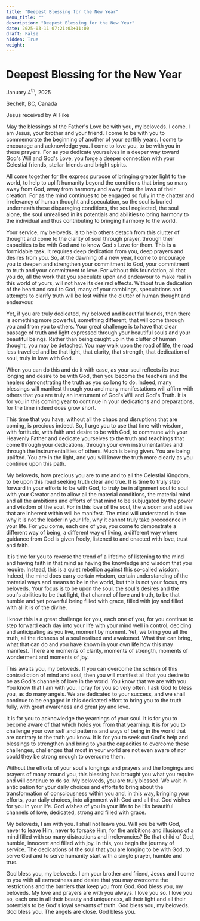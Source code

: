 ```yaml
---
title: "Deepest Blessing for the New Year"
menu_title: ""
description: "Deepest Blessing for the New Year"
date: 2025-03-11 07:21:03+11:00
draft: False
hidden: True
weight:
---
```

# Deepest Blessing for the New Year

January 4<sup>th</sup>, 2025

Sechelt, BC, Canada

Jesus received by Al Fike

May the blessings of the Father's Love be with you, my beloveds. I come. I am Jesus, your brother and your friend. I come to be with you to commemorate the beginning of another of your earthly years. I come to encourage and acknowledge you. I come to love you, to be with you in these prayers. For as you dedicate yourselves in a deeper way toward God's Will and God's Love, you forge a deeper connection with your Celestial friends, stellar friends and bright spirits.

All come together for the express purpose of bringing greater light to the world, to help to uplift humanity beyond the conditions that bring so many away from God, away from harmony and away from the laws of their creation. For as the mind continues to be engaged so fully in the chatter and irrelevancy of human thought and speculation, so the soul is buried underneath these disparaging conditions, the soul neglected, the soul alone, the soul unrealised in its potentials and abilities to bring harmony to the individual and thus contributing to bringing harmony to the world.

Your service, my beloveds, is to help others detach from this clutter of thought and come to the clarity of soul through prayer, through their capacities to be with God and to know God's Love for them. This is a formidable task. It requires deep dedication from you, deep prayers and desires from you. So, at the dawning of a new year, I come to encourage you to deepen and strengthen your commitment to God, your commitment to truth and your commitment to love. For without this foundation, all that you do, all the work that you speculate upon and endeavour to make real in this world of yours, will not have its desired effects. Without true dedication of the heart and soul to God, many of your ramblings, speculations and attempts to clarify truth will be lost within the clutter of human thought and endeavour.

Yet, if you are truly dedicated, my beloved and beautiful friends, then there is something more powerful, something different, that will come through you and from you to others. Your great challenge is to have that clear passage of truth and light expressed through your beautiful souls and your beautiful beings. Rather than being caught up in the clutter of human thought, you may be detached. You may walk upon the road of life, the road less travelled and be that light, that clarity, that strength, that dedication of soul, truly in love with God.

When you can do this and do it with ease, as your soul reflects its true longing and desire to be with God, then you become the teachers and the healers demonstrating the truth as you so long to do. Indeed, many blessings will manifest through you and many manifestations will affirm with others that you are truly an instrument of God's Will and God's Truth. It is for you in this coming year to continue in your dedications and preparations, for the time indeed does grow short.

This time that you have, without all the chaos and disruptions that are coming, is precious indeed. So, I urge you to use that time with wisdom, with fortitude, with faith and desire to be with God, to commune with your Heavenly Father and dedicate yourselves to the truth and teachings that come through your dedications, through your own instrumentalities and through the instrumentalities of others. Much is being given. You are being uplifted. You are in the light, and you will know the truth more clearly as you continue upon this path.

My beloveds, how precious you are to me and to all the Celestial Kingdom, to be upon this road seeking truth clear and true. It is time to truly step forward in your efforts to be with God, to truly be in alignment soul to soul with your Creator and to allow all the material conditions, the material mind and all the ambitions and efforts of that mind to be subjugated by the power and wisdom of the soul. For in this love of the soul, the wisdom and abilities that are inherent within will be manifest. The mind will understand in time why it is not the leader in your life, why it cannot truly take precedence in your life. For you come, each one of you, you come to demonstrate a different way of being, a different way of living, a different way where guidance from God is given freely, listened to and enacted with love, trust and faith.

It is time for you to reverse the trend of a lifetime of listening to the mind and having faith in that mind as having the knowledge and wisdom that you require. Instead, this is a quiet rebellion against this so-called wisdom. Indeed, the mind does carry certain wisdom, certain understanding of the material ways and means to be in the world, but this is not your focus, my beloveds. Your focus is to be upon the soul, the soul's desires and the soul's abilities to be that light, that channel of love and truth, to be that humble and yet powerful being filled with grace, filled with joy and filled with all it is of the divine.

I know this is a great challenge for you, each one of you, for you continue to step forward each day into your life with your mind well in control, deciding and anticipating as you live, moment by moment. Yet, we bring you all the truth, all the richness of a soul realised and awakened. What that can bring, what that can do and you have known in your own life how this may manifest. There are moments of clarity, moments of strength, moments of wonderment and moments of joy.

This awaits you, my beloveds. If you can overcome the schism of this contradiction of mind and soul, then you will manifest all that you desire to be as God's channels of love in the world. You know that we are with you. You know that I am with you. I pray for you so very often. I ask God to bless you, as do many angels. We are dedicated to your success, and we shall continue to be engaged in this dedicated effort to bring you to the truth fully, with great awareness and great joy and love.

It is for you to acknowledge the yearnings of your soul. It is for you to become aware of that which holds you from that yearning. It is for you to challenge your own self and patterns and ways of being in the world that are contrary to the truth you know. It is for you to seek out God's help and blessings to strengthen and bring to you the capacities to overcome these challenges, challenges that most in your world are not even aware of nor could they be strong enough to overcome them.

Without the efforts of your soul's longings and prayers and the longings and prayers of many around you, this blessing has brought you what you require and will continue to do so. My beloveds, you are truly blessed. We wait in anticipation for your daily choices and efforts to bring about the transformation of consciousness within you and, in this way, bringing your efforts, your daily choices, into alignment with God and all that God wishes for you in your life. God wishes of you in your life to be His beautiful channels of love, dedicated, strong and filled with grace.

My beloveds, I am with you. I shall not leave you. Will you be with God, never to leave Him, never to forsake Him, for the ambitions and illusions of a mind filled with so many distractions and irrelevancies? Be that child of God, humble, innocent and filled with joy. In this, you begin the journey of service. The dedications of the soul that you are longing to be with God, to serve God and to serve humanity start with a single prayer, humble and true.

God bless you, my beloveds. I am your brother and friend, Jesus and I come to you with all earnestness and desire that you may overcome the restrictions and the barriers that keep you from God. God bless you, my beloveds. My love and prayers are with you always. I love you so. I love you so, each one in all their beauty and uniqueness, all their light and all their potentials to be God's loyal servants of truth. God bless you, my beloveds. God bless you. The angels are close. God bless you.
